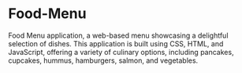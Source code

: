 # Food-Menu
Food Menu application, a web-based menu showcasing a delightful selection of dishes. This application is built using CSS, HTML, and JavaScript, offering a variety of culinary options, including pancakes, cupcakes, hummus, hamburgers, salmon, and vegetables.
